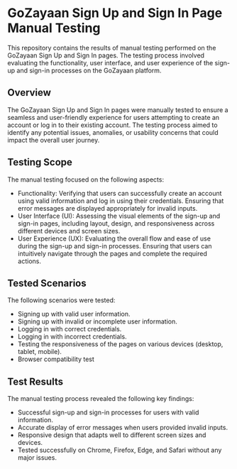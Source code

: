 # GoZayaan Sign Up and Sign In Page Manual Testing
This repository contains the results of manual testing performed on the GoZayaan Sign Up and Sign In pages. The testing process involved evaluating the functionality, user interface, and user experience of the sign-up and sign-in processes on the GoZayaan platform.
## Overview
The GoZayaan Sign Up and Sign In pages were manually tested to ensure a seamless and user-friendly experience for users attempting to create an account or log in to their existing account. The testing process aimed to identify any potential issues, anomalies, or usability concerns that could impact the overall user journey.
## Testing Scope
The manual testing focused on the following aspects:
* Functionality: Verifying that users can successfully create an account using valid information and log in using their credentials. Ensuring that error messages are displayed appropriately for invalid inputs.
* User Interface (UI): Assessing the visual elements of the sign-up and sign-in pages, including layout, design, and responsiveness across different devices and screen sizes.
* User Experience (UX): Evaluating the overall flow and ease of use during the sign-up and sign-in processes. Ensuring that users can intuitively navigate through the pages and complete the required actions.
## Tested Scenarios
The following scenarios were tested:
* Signing up with valid user information.
* Signing up with invalid or incomplete user information.
* Logging in with correct credentials.
* Logging in with incorrect credentials.
* Testing the responsiveness of the pages on various devices (desktop, tablet, mobile).
* Browser compatibility test
## Test Results
The manual testing process revealed the following key findings:
* Successful sign-up and sign-in processes for users with valid information.
* Accurate display of error messages when users provided invalid inputs.
* Responsive design that adapts well to different screen sizes and devices.
* Tested successfully on Chrome, Firefox, Edge, and Safari without any major issues.
